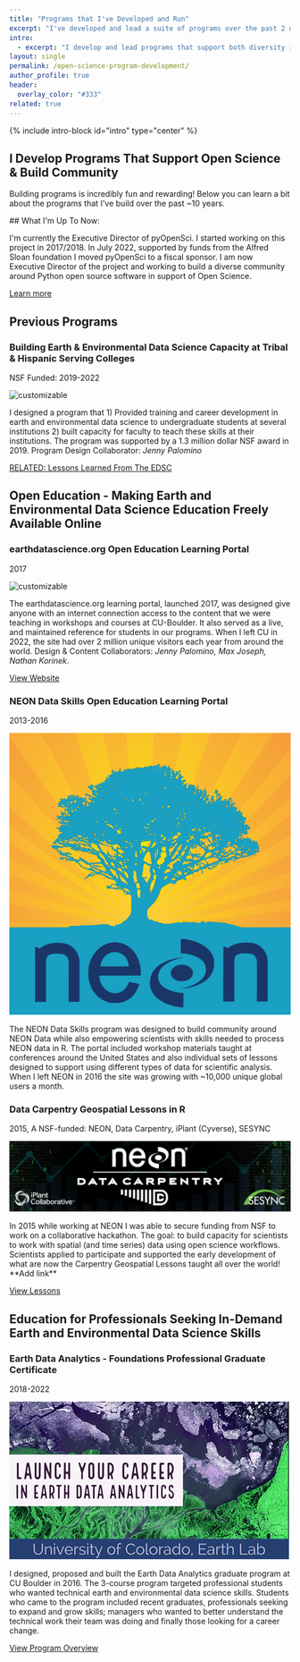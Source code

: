 ```yaml
---
title: "Programs that I've Developed and Run"
excerpt: "I've developed and lead a suite of programs over the past 2 decades and learned a lot from each one. Here I share some intel on lessons learned."
intro:
  - excerpt: "I develop and lead programs that support both diversity in STEM and open science through community building, outreach and education."
layout: single
permalink: /open-science-program-development/
author_profile: true
header:
  overlay_color: "#333"
related: true
---
```


{% include intro-block id="intro" type="center" %}


<!-- TODO: I'd like for the intro to be wider and bugger font... 
more visually interesting 
TODO:
* I want all text left aligned. it's too hard to read otherwise
* find better images for each program
* The top intro is too small text and too narrow... make it more visually interesting...
* Do something with each section to make it a bit more visually interesting
* This is a lot of HTML. would a few little loops and a YAML file be easier to maintain??
* REmove dates from body since i added the launched icon!
* Make the launch text a bit lighter grey and smaller font size too
-->


## I Develop Programs That Support Open Science & Build Community

Building programs is incredibly fun and rewarding! Below you can learn a bit 
about the programs that I've build over the past ~10 years. 

<div class="notice" markdown="1">
## What I'm Up To Now: 

I'm currently the Executive Director of pyOpenSci. I started working on this project 
in 2017/2018. In July 2022, supported by funds from the Alfred Sloan foundation 
I moved pyOpenSci to a fiscal sponsor. I am now Executive Director of the project 
and working to build a diverse community around Python open source software in 
support of Open Science. 

<a href="https://www.pyopensci.org/blog/new-executive-director-leah-wasser">Learn more <i class="fas fa-arrow-circle-right" aria-hidden="true"></i></a>

<!-- ADD BLOG -->

</div>

## Previous Programs

<div class="feature__wrapper">
    <h3 class="archive__item-subsection">Building Earth & Environmental Data Science Capacity at Tribal & Hispanic Serving Colleges</h3>
            <p class="page__meta">
            <span class="page__meta-readtime">
            <i class="fas fa-rocket" aria-hidden="true"></i>
            NSF Funded: 2019-2022
            </span>
        </p>
    <div class="feature__item--left">
        <div class="archive__item">
            <div class="archive__item-teaser">
                <img src="/images/women-coding-unsplash.jpg" alt="customizable">
            </div>
            <div class="archive__item-body">
                <div class="archive__item-excerpt">
                    <p>I designed a program
                    that 1) Provided training and career development in earth and environmental
                    data science to undergraduate students at several institutions 2)
                    built capacity for faculty to teach these skills at their institutions.
                    The program was supported by a 1.3 million dollar NSF award in 2019. 
                    Program Design Collaborator: <i>Jenny Palomino</i>
                    </p>
                </div>
                <p><a href="" class="btn ">RELATED: Lessons Learned From The EDSC</a></p>
            </div>
        </div>
    </div>
</div>


<div class="feature__wrapper left-text">
    <h2>Open Education - Making Earth and Environmental
    Data Science Education Freely Available Online</h2>
    <div class="feature__item--right">
        <h3 class="archive__item-subsection">earthdatascience.org Open Education Learning Portal</h3>
        <p class="page__meta">
            <span class="page__meta-readtime">
            <i class="fas fa-rocket" aria-hidden="true"></i>
            2017
            </span>
        </p>
        <div class="archive__item">
            <div class="archive__item-teaser">
            <img src="/images/women-coding-unsplash.jpg" alt="customizable">
            </div>
            <div class="archive__item-body">
                <div class="archive__item-excerpt">
                <p>The earthdatascience.org learning portal, launched 2017, was designed give 
                anyone with an internet connection access to the content that we 
                were teaching in workshops and courses at CU-Boulder. It also 
                served as a live, and maintained reference for students in our 
                programs. When I left CU in 2022, the site had over 2 million 
                unique visitors each year from around the world. Design & Content
                Collaborators: <i>Jenny Palomino, Max Joseph, Nathan Korinek</i>.
                </p>
                </div>
                <p><a href="https://www.earthdatascience.org" class="btn ">View Website <i class="fas fa-arrow-circle-right" aria-hidden="true"></i></a></p>
            </div>
      </div>
    </div>
    <div class="feature__item--right left-text">
        <h3 class="archive__item-subsection">NEON Data Skills Open Education Learning Portal</h3>
        <p class="page__meta">
            <span class="page__meta-readtime">
            <i class="fas fa-rocket" aria-hidden="true"></i>
            2013-2016
            </span>
        </p>
        <div class="archive__item">
            <div class="archive__item-teaser">
            <img src="/images/neon-data-skills.png" alt="NEON Data Skills original branding colors and logo.">
            </div>
            <div class="archive__item-body ">
                <div class="archive__item-excerpt">
                <p>The NEON Data Skills program was designed to build community 
                around NEON Data while also empowering scientists with skills
                needed to process NEON data in R. The portal included workshop
                materials taught at conferences around the United States and also 
                individual sets of lessons designed to support using different 
                types of data for scientific analysis. When I left NEON in 2016
                the site was growing with ~10,000 unique global users a month.
                </p>
                </div>
            </div>
      </div>
    </div>
    <div class="feature__item--right">
    <h3 class="archive__item-subsection">Data Carpentry Geospatial Lessons in R</h3>
        <p class="page__meta">
            <span class="page__meta-readtime">
            <i class="fas fa-rocket" aria-hidden="true"></i>
            2015, A NSF-funded: NEON, Data Carpentry, iPlant (Cyverse), SESYNC
            </span>
        </p>
        <div class="archive__item">
            <div class="archive__item-teaser">
            <img src="/images/NEON-carpentry-hackathon-2015.png" alt="customizable">
            </div>
            <div class="archive__item-body">
                <div class="archive__item-excerpt">
                    <p>In 2015 while working at NEON I was able to secure funding from
                    NSF to work on a collaborative hackathon. The goal: to build capacity 
                    for scientists to work with spatial (and time series) data using 
                    open science workflows. Scientists applied to participate and 
                    supported the early development of what are now the Carpentry
                    Geospatial Lessons taught all over the world! **Add link** 
                    </p>
                </div>
                <p><a href="https://datacarpentry.org/geospatial-workshop/" class="btn ">View Lessons <i class="fas fa-arrow-circle-right" aria-hidden="true"></i></a></p>
            </div>
      </div>
    </div>
</div>

<div class="feature__wrapper">
    <h2>Education for Professionals Seeking 
    In-Demand Earth and Environmental Data Science Skills</h2>
    <div class="feature__item--left">
        <h3 class="archive__item-subsection">Earth Data Analytics - Foundations Professional Graduate Certificate</h3>
        <p class="page__meta">
            <span class="page__meta-readtime">
            <i class="fas fa-rocket" aria-hidden="true"></i>
            2018-2022
            </span>
        </p>
        <div class="archive__item">
            <div class="archive__item-teaser">
                <img src="/images/earth-data-analytics-professional-certificate.png" alt="Earth Data Analytics professional certificate banner - launch your career. ">
            </div>
            <div class="archive__item-body">
                <div class="archive__item-excerpt">
                    <p>I designed, proposed and built the Earth Data Analytics 
                    graduate program at CU Boulder in 2016. The 3-course  
                    program <LINK TO COURSES> targeted professional students who wanted 
                    technical earth and environmental data science skills.
                    Students who 
                    came to the program included recent graduates, professionals seeking to 
                    expand and grow skills; managers who wanted to better understand the technical 
                    work their team was doing and finally those looking for a career change. 
                    </p>
                </div>
                <p><a href="https://earthlab.colorado.edu/earth-data-analytics-professional-graduate-certificate" class="btn ">View Program Overview <i class="fas fa-arrow-circle-right" aria-hidden="true"></i></a></p>
            </div>
        </div>
    </div>
</div>

<!-- POTENTIAL FUTURE TODO
Do i want to mention websites i've lead overhaul of
## NEON data portal Redesign????


### Earth Analytics Education Program, Earth Lab (CU Boulder)

<div class="notice" markdown="1">

<div class="feature__wrapper">
   {% for post in site.categories['earth-lab'] %}
    <div class="feature__item">
        <div class="archive__item">
            <div class="archive__item-body">
                <h3 class="archive__item-title">
                    <a href="{{ site.baseurl }}{{ post.url}}" rel="permalink">{{ post.title }}</a>
                </h3>
                <div class="archive__item-excerpt">
                <p>{{ post.excerpt | markdownify }}</p>
                </div>
            </div>
        </div>
   </div>
   {% endfor %}
</div>
</div>


### NEON Data Skills, (National Ecological Observatory Network (NEON)

<div class="notice" markdown="1">

<div class="feature__wrapper">
   {% for post in site.categories['neon-data-skills'] %}
    <div class="feature__item">
        <div class="archive__item">
            <div class="archive__item-body">
                <h3 class="archive__item-title">
                    <a href="{{ site.baseurl }}{{ post.url}}" rel="permalink">{{ post.title }}</a>
                </h3>
                <div class="archive__item-excerpt">
                <p>{{ post.excerpt | markdownify }}</p>
                </div>
            </div>
        </div>
   </div>
   {% endfor %}
</div>
</div>

-->
